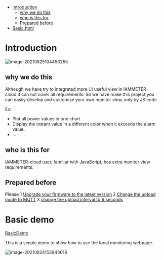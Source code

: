 * [Introduction](#introduction)
  * [why we do this](#why-we-do-this)
  * [who is this for](#who-is-this-for)
  * [Prepared before](#prepared-before)
* [Basic\.html](#basichtml)

# Introduction



![image-20210825104453255](https://leweidoc.oss-cn-hangzhou.aliyuncs.com/lewei50/img/iammeter/tmpliu/tmpimage-20210825104453255.png)

## why we do this 

Although we have try to integrated more UI useful view in IAMMETER-cloud,it can not cover all requirements.
So we have make this project,you can easily develop and customize your own monitor view, only by JS code.

Ex:

- Plot all power values in one chart.
- Display the instant value in a different color when it exceeds the alarm value.
- ...

## who is this for

IAMMETER-cloud user, familiar with JavaScript, has extra monitor view requirements.

## Prepared before

Please 
1 [Upgrade your firmware to the latest version](https://imeter.club/topic/11#latest-update-of-iammeter-mqtt-data-upload-interval-setting-net-metering-mode)
2 [Change the upload mode to MQTT](https://imeter.club/topic/11?sort=recent#11-upload-data-to-iammeter-cloud-using-mqtt)
3 [change the upload interval to 6 seconds](https://imeter.club/topic/11?sort=recent#21-set-the-data-upload-interval)



# Basic demo

[BasicDemo](https://github.com/lewei50/iammeter/tree/master/LocalMonitoringJS/BasicDemo)

This is a simple demo to show how to use the local monitoring webpage.

![image-20210824153943618](https://leweidoc.oss-cn-hangzhou.aliyuncs.com/lewei50/img/iammeter/tmpliu/tmpimage-20210824153943618.png)

